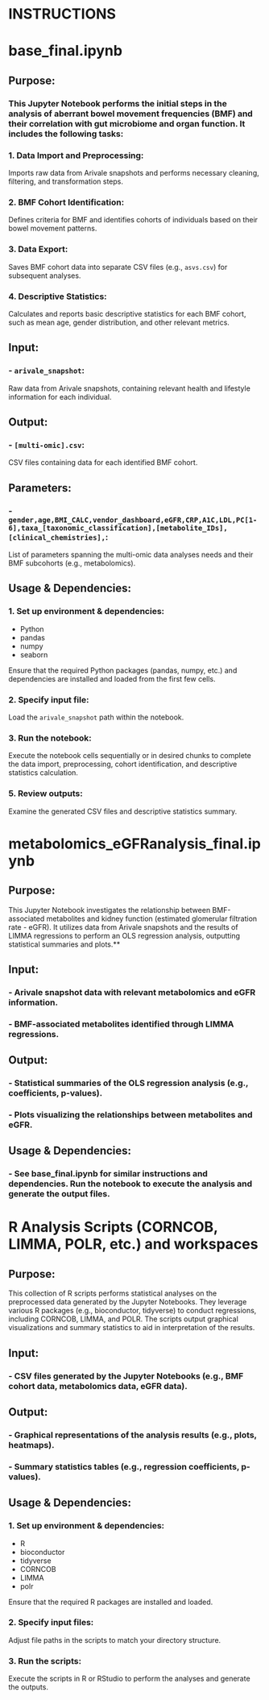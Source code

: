 # INSTRUCTIONS

# base_final.ipynb

## Purpose:
### This Jupyter Notebook performs the initial steps in the analysis of aberrant bowel movement frequencies (BMF) and their correlation with gut microbiome and organ function. It includes the following tasks:
### 1.  Data Import and Preprocessing: 
Imports raw data from Arivale snapshots and performs necessary cleaning, filtering, and transformation steps.
### 2.  BMF Cohort Identification: 
Defines criteria for BMF and identifies cohorts of individuals based on their bowel movement patterns.
### 3.  Data Export: 
Saves BMF cohort data into separate CSV files (e.g., `asvs.csv`) for subsequent analyses.
### 4.  Descriptive Statistics:
Calculates and reports basic descriptive statistics for each BMF cohort, such as mean age, gender distribution, and other relevant metrics.

## Input:
### - `arivale_snapshot`: 
Raw data from Arivale snapshots, containing relevant health and lifestyle information for each individual.

## Output:
### - `[multi-omic].csv`: 
CSV files containing data for each identified BMF cohort.

## Parameters:
### - `gender,age,BMI_CALC,vendor_dashboard,eGFR,CRP,A1C,LDL,PC[1-6],taxa_[taxonomic_classification],[metabolite_IDs],[clinical_chemistries],`: 
List of parameters spanning the multi-omic data analyses needs and their BMF subcohorts (e.g., metabolomics).

## Usage & Dependencies:
### 1.  Set up environment & dependencies:
- Python 
- pandas
- numpy
- seaborn

Ensure that the required Python packages (pandas, numpy, etc.) and dependencies are installed and loaded from the first few cells.
### 2. Specify input file:
Load the `arivale_snapshot` path within the notebook.
### 3. Run the notebook: 
Execute the notebook cells sequentially or in desired chunks to complete the data import, preprocessing, cohort identification, and descriptive statistics calculation.
### 5.  Review outputs: 
Examine the generated CSV files and descriptive statistics summary.

# metabolomics_eGFRanalysis_final.ipynb

## Purpose:
This Jupyter Notebook investigates the relationship between BMF-associated metabolites and kidney function (estimated glomerular filtration rate - eGFR). It utilizes data from Arivale snapshots and the results of LIMMA regressions to perform an OLS regression analysis, outputting statistical summaries and plots.**
## Input:
### - Arivale snapshot data with relevant metabolomics and eGFR information.
### - BMF-associated metabolites identified through LIMMA regressions.
## Output:
### - Statistical summaries of the OLS regression analysis (e.g., coefficients, p-values).
### - Plots visualizing the relationships between metabolites and eGFR.
## Usage & Dependencies:
### - See base_final.ipynb for similar instructions and dependencies. Run the notebook to execute the analysis and generate the output files.

# R Analysis Scripts (CORNCOB, LIMMA, POLR, etc.) and workspaces

## Purpose:
This collection of R scripts performs statistical analyses on the preprocessed data generated by the Jupyter Notebooks. They leverage various R packages (e.g., bioconductor, tidyverse) to conduct regressions, including CORNCOB, LIMMA, and POLR. The scripts output graphical visualizations and summary statistics to aid in interpretation of the results.

## Input:
### - CSV files generated by the Jupyter Notebooks (e.g., BMF cohort data, metabolomics data, eGFR data).

## Output:
### - Graphical representations of the analysis results (e.g., plots, heatmaps).
### - Summary statistics tables (e.g., regression coefficients, p-values).

## Usage & Dependencies:
### 1. Set up environment & dependencies:
- R
- bioconductor
- tidyverse
- CORNCOB
- LIMMA
- polr

Ensure that the required R packages are installed and loaded.
### 2. Specify input files:
Adjust file paths in the scripts to match your directory structure.
### 3. Run the scripts:
Execute the scripts in R or RStudio to perform the analyses and generate the outputs.



